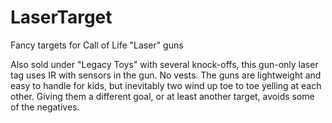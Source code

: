 # LaserTarget
Fancy targets for Call of Life "Laser" guns

Also sold under "Legacy Toys" with several knock-offs, this gun-only laser tag uses IR with sensors in the gun.  No vests.  The guns are lightweight and easy to handle for kids, but inevitably two wind up toe to toe yelling at each other.  Giving them a different goal, or at least another target, avoids some of the negatives.
